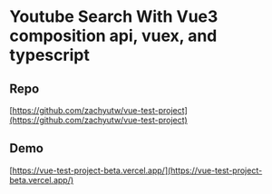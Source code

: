 # Youtube Search With Vue3 composition api, vuex, and typescript

## Repo

[https://github.com/zachyutw/vue-test-project](https://github.com/zachyutw/vue-test-project)

## Demo

[https://vue-test-project-beta.vercel.app/](https://vue-test-project-beta.vercel.app/)

